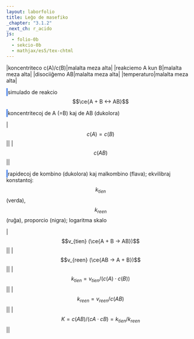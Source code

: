 ```yaml
---
layout: laborfolio
title: Leĝo de masefiko
_chapter: "3.1.2"
_next_ch: r_acido
js:
  - folio-0b
  - sekcio-0b 
  - mathjax/es5/tex-chtml
---
```


<!--
https://www.chemieunterricht.de/dc2/mwg/mwg-kon.htm

https://www.chemie.de/lexikon/Gleichgewichtskonstante

- ekvilibro klarigita per pombatalo
https://www.seilnacht.com/Lexikon/chemgl.htm
http://daten.didaktikchemie.uni-bayreuth.de/umat/mwg/archiv/mwg.htm
https://www.youtube.com/watch?v=TzwKJ1xt8oU
https://www.chids.de/dachs/expvortr/392ChemischesGleichgewicht_Holfeld_Scan.pdf

simulado:
https://javalab.org/en/equilibrium_constants_en/
https://vincentgarreau.com/particles.js
https://developer.mozilla.org/en-US/docs/Games/Tutorials/2D_Breakout_game_pure_JavaScript/Collision_detection

kolizioj
https://www.azurefromthetrenches.com/introductory-guide-to-aabb-tree-collision-detection/
https://github.com/lohedges/aabbcc
https://sourceforge.net/p/javascripaabbtr/code/HEAD/tree/aabbTreeExample.html

-->

<style>
    canvas {
        border: 2px solid cornflowerblue;
    }

    table {
        table-layout: fixed;
    }

    td:first-child {
        width: 60%;
    }
    td:nth-child(2) {
        width: 20%;
    }
</style>

|koncentriteco c(A)/c(B)|malalta meza alta|
|reakciemo A kun B|malalta meza alta|
|disociiĝemo AB|malalta meza alta|
|temperaturo|malalta meza alta|

<canvas id="kampo" width="480" height="320"></canvas>
simulado de reakcio $$\ce{A + B <-> AB}$$

<canvas id="nombroj" width="480" height="320"></canvas>
koncentritecoj de A (=B) kaj de AB (dukolora)

|$$c(A) = c(B)$$|<span id="cA"/>|
|$$c(AB)$$|<span id="cAB"/>|

<canvas id="rapidoj" width="480" height="320"></canvas>
rapidecoj de kombino (dukolora) kaj malkombino (flava); 
ekvilibraj konstantoj: $$k_{tien}$$ (verda), $$k_{reen}$$ (ruĝa), proporcio (nigra);
logaritma skalo

|$$v_{tien} (\ce{A + B -> AB})$$|<span id="vkun"/>|
|$$v_{reen} (\ce{AB -> A + B})$$|<span id="vdis"/>|
|$$k_{tien} = v_{tien} / (c(A) \cdot c(B))$$|<span id="ktien"/>|
|$$k_{reen} = v_{reen} / c(AB)$$|<span id="kreen"/>|
|$$K = c(AB) / (c{A} \cdot c{B}) = k_{tien}/k_{reen}$$|<span id="Ke"/>|

<script>

const canvas = document.getElementById("kampo");
const ctx = canvas.getContext("2d");
const d_nombroj = document.getElementById("nombroj");
const dgr_n = d_nombroj.getContext("2d");
const d_rapidoj = document.getElementById("rapidoj");
const dgr_r = d_rapidoj.getContext("2d");

const WIDTH = canvas.getAttribute("width");
const HEIGHT = canvas.getAttribute("height");
const K = 16, KW = WIDTH/K; // ni uzas 16x16-kahelojn por faciligi la kolizi-simuladon k.s.
  // atentu ke WIDTH kaj HEIGHT devas est multobloj de K!

linio(HEIGHT/2,dgr_r);
linio(3/4*HEIGHT,dgr_r);

const n_eroj = 1000; // nombro da eroj
const r_ero = 2; // radiuso de eroj
const v_max = K/2; // 10*K; K(20;  // maksimuma rapideco ~ temperaturo

// probablecoj por kunigo kaj divido
const p_kunigo = 0.1; //0.1;
const p_divido = 0.7; //0.0005;

// kiom da ĉiu speco ni havas en iu momento..
let k_nombroj = {"-1": 0, "0": 0, "1": 0};
// kiom da tempo pasis kaj kiom da reakcioj okazis 
const Ti = 30; // tempintervaloj por averaĝi rapidecon
let T = 0; // la tuta tempo en paŝoj
let v = Array.apply(null, new Array(Ti))
    .map(() => Object.create({kun: 0, dis: 0}));

// alterno inter 1 kaj 0 por eviti duoblan movon de eroj
let m_alt = 1;

// kreu erojn kaj alordigu al kaheloj laŭ koordinatoj
let eroj = [];
let kaheloj = Array.apply(null, new Array(WIDTH/K * HEIGHT/K))
    .map(() => new Object());
for (let n = 0; n < n_eroj; n++) {
    const e = {
        id: n,
        m: 1, // alterno inter 0 kaj 1, vd. m_alt
        k: 1 - 2*(n%2), // tipoj -1 aŭ 1 por unopaj kaj 0 por fanditaj eroj
        x: Math.random() * WIDTH,
        y: Math.random() * HEIGHT,
        vx: Math.random() * 2 * v_max - v_max,
        vy: Math.random() * 2 * v_max - v_max
    }
    const k = kahelo(e.x,e.y);
    if (k) {
        k[e.id] = e;
        k_nombroj[e.k]++;
    }
}

function kahelo(x,y) {
    const k = Math.trunc(x/K) + KW * Math.trunc(y/K);
    if (k>=kaheloj.length) throw(`neniu kahelo ${k} por x: ${x}, y: ${y}`);
    return kaheloj[k];
}

/**
 * movas eron e al novaj koordinatoj nx, ny,
 * se necese ankaŭ al nova kahelo
 */
function kmovo(e,nx,ny) {
    const x = e.x;
    const y = e.y;
    const kx = Math.trunc(x/K);
    const ky = Math.trunc(y/K);
    const nkx = Math.trunc(nx/K);
    const nky = Math.trunc(ny/K);
    e.x = nx; e.y = ny;
    if (kx != nkx || ky != nky) {
        const k = kahelo(x,y);
        const nk = kahelo(nx,ny);
        if (k && nk) {
            delete k[e.id];
            nk[e.id] = e;
        }
    }
}

/**
 * Trakuri la kahelojn, movi ĉiujn erojn en ĉiu kahelo,
 * laŭ la reguloj kunigu aŭ dividu ilin. Por eviti plurfoje tuŝi la samajn erojn,
 * kiuj ja ŝanĝas eventuele al nova kahelo ni uzas parametron m alternante inter 0 kaj 1
 */
function procezo(m) {
    function movo(e,kx,ky) {
        if (e.m == m) {
            // momente ni nur movas la erojn
            let nx = e.x + e.vx;
            if (nx < 0 || nx > WIDTH) {
                e.vx = - e.vx;
                nx = e.x + e.vx;
            }
            let ny = e.y + e.vy;
            if (ny < 0 || ny > HEIGHT) {
                e.vy = -e.vy;
                ny = e.y + e.vy;
            }
            // movo al nx, ny, eventuale al nova kahelo
            e.m = 1-m;
            kmovo(e,nx,ny);
        }
    }

    /**
     * donas al e novan rapidon (vx,vy) aldonante iom
     * da hazardo kaj limigante al v_max por tipoj k:-1, 1 kaj
     * v_max/2 por kunigo k: 0
     */
    function rapido(e,vx,vy) {
        const max = e.k? v_max : v_max/2;
        const dx = Math.random()*0.1*max - 0.05*max;
        const dy = Math.random()*0.1*max - 0.05*max;
        e.vx = Math.max(-max,Math.min(vx+dx,max));
        e.vy = Math.max(-max,Math.min(vy+dy,max));
    }

    /**
     * Kontrolas la reakcion (kunigo / divido) de eroj en sama kahelo
     */
    function reakcio(k) {
        const K = kaheloj[k];
        const eroj = Object.keys(K);
        // ĉu ni havas almenaŭ 2 erojn sur la kahelo
        if (eroj.length>1) {
            const n = Math.trunc(Math.random() * (eroj.length-1.1));
            const e1 = K[eroj[n]];
            const e2 = K[eroj[n+1]];

            // reakcio okazu nur inter 1 kaj -1 aŭ 0 kaj 0
            // PLIBONIGU: antentu konservon de momanto (vd http://www.sciencecalculators.org/mechanics/collisions/), momente ni improvizas per adicio kaj duonigo de rapidecoj v
            if (e1.k + e2.k == 0) {
                // kunigo
                if (e1.k && Math.random() < p_kunigo) {
                    // kunigo
                    delete K[e1.id];
                    delete K[e2.id];
                    k_nombroj[e1.k]--;
                    k_nombroj[e2.k]--;
                    e1.k = 0;
                    e1.id = `${e1.id}-${e2.id}`;
                    rapido(e1,(e1.vx + e2.vx)/2,(e1.vy + e2.vy)/2);
                    K[e1.id] = e1;
                    k_nombroj[e1.k]++;
                    v[T%Ti].kun++;
                } else if (!e1.k && Math.random() < p_divido) {
                    // disigo
                    delete K[e1.id];
                    k_nombroj[e1.k]--;
                    const idj = e1.id.split('-');
                    const e1a = Object.assign({},e1); 
                    e1.k = -1; e1.id = idj[0];
                    rapido(e1,2*e1.vx,2*e1.vy);
                    e1a.k = 1; e1a.id = idj[1];
                    const f2 = 2-Math.abs(e2.k);
                    rapido(e1a,e2.vx*f2,e2.vy*f2);
                    K[e1.id] = e1;
                    K[e1a.id] = e1a;
                    k_nombroj[e1.k]++;
                    k_nombroj[e1a.k]++;
                    v[T%Ti].dis++;
                }
            }
        }
    }

    v[T%Ti] = {kun: 0, dis: 0};
    for (let k in kaheloj) {
        reakcio(k);
        // movo
        const kx = k % KW;
        const ky = Math.trunc(k / KW);
        Object.values(kaheloj[k]).map((e) => movo(e,kx,ky));
    }

    // aktualigu valorojn en la tabelo
    T++;

    // montru valorojn en diagramo
    if (T<WIDTH) {
        ero({k: -1, x: T, y: HEIGHT - k_nombroj[-1]/n_eroj * 2 * HEIGHT},dgr_n);
        // ero({k: 1, x: T, y: k_nombroj[1]/540*HEIGHT},dgr);
        ero({k: 0, x: T, y: HEIGHT - k_nombroj[0]/n_eroj * 2 * HEIGHT},dgr_n);

        ĝi("#cA").textContent = k_nombroj[-1];
        //ĝi("#cB").textContent = k_nombroj[1];
        ĝi("#cAB").textContent = k_nombroj[0];

        let kun=0, dis=0;
        const t = Math.min(T,Ti);
        v.map((vt) => {kun += vt.kun; dis += vt.dis});
        // PLIBONIGU v estu -k1 * c(A)*c(B) resp. -k1 * c(AB)
        // ĉu tamen ni uzu absolutajn nombrojn aŭ ni dividu tra
        // n_eroj?
        const vkun = kun/t;
        const vdis = dis/t;
        ĝi("#vkun").textContent = vkun.toPrecision(3);
        ĝi("#vdis").textContent = vdis.toPrecision(3);

        /*
        ero({k: -1, x: T, y: HEIGHT-vdis/2*HEIGHT},dgr_r);
        // ero({k: 1, x: T, y: k_nombroj[1]/540*HEIGHT},dgr);
        ero({k: 0, x: T, y: HEIGHT-vkun/2*HEIGHT},dgr_r);
        */
        ero({k: -1, x: T, y: HEIGHT/2
            - Math.log10(vdis)*50},dgr_r);
        // ero({k: 1, x: T, y: k_nombroj[1]/540*HEIGHT},dgr);
        ero({k: 0, x: T, y: HEIGHT/2
            - Math.log10(vkun)*50},dgr_r);

        const k_tien = vdis / (k_nombroj[-1]*k_nombroj[1]);
        const k_reen = vkun / k_nombroj[0];
        ero({k: "#0d0", x: T, y: 3/4*HEIGHT
            - Math.log10(k_tien)*10},dgr_r);
        ero({k: "#d00", x: T, y: 3/4*HEIGHT
            - Math.log10(k_reen)*10},dgr_r);
        ĝi("#kreen").textContent = k_reen.toPrecision(3);
        ĝi("#ktien").textContent = k_tien.toPrecision(3);

        // Ke
        const Ke = (k_nombroj[0]/(k_nombroj[-1]*k_nombroj[1])).toPrecision(3);
        ero({k: "#000", x: T, y: 3/4*HEIGHT
            - Math.log10(Ke)*10},dgr_r);
        ĝi("#Ke").textContent = Ke;
    }

}

function linio(y,ctx) {
    ctx.beginPath();
    ctx.moveTo(0, y);
    ctx.lineTo(WIDTH,y);
    ctx.stroke();
}

function ero(e,ctx) {
    // unu ero tipo -1 aŭ 1
    if (e.k) {
        const koloro = {"-1": "#DD9900", "1": "#0095DD"}[e.k] || e.k;
        ctx.beginPath();
        ctx.arc(e.x, e.y, r_ero, 0, Math.PI * 2);
        ctx.fillStyle = koloro;
        ctx.fill();
    } else {
        // kunigite
        ctx.beginPath();
        ctx.arc(e.x, e.y, 1.5*r_ero, Math.PI/4, Math.PI*5/4);
        ctx.fillStyle = "#0095DD";
        ctx.fill();
        ctx.beginPath();
        ctx.arc(e.x, e.y, 1.5*r_ero, Math.PI*5/4, Math.PI*9/4);
        ctx.fillStyle = "#DD9900";
        ctx.fill();
    }
}

function pentru() {
    ctx.clearRect(0, 0, canvas.width, canvas.height);

    for (const kahelo of kaheloj) {
        for (e of Object.values(kahelo)) {
            ero(e,ctx);
        }
    }

    procezo(m_alt);
    m_alt = 1-m_alt;
}

//var interval = setInterval(pentru, 100);
const intervalo = 50;
(function loop() {
    setTimeout(() => {        
    pentru();
    if (T<WIDTH) loop();
    }, intervalo);
})();

</script>